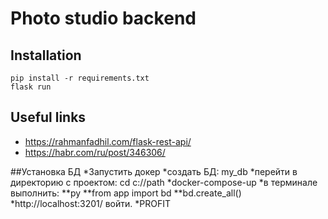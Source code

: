 # Photo studio backend

## Installation

```
pip install -r requirements.txt
flask run
```

## Useful links
* https://rahmanfadhil.com/flask-rest-api/
* https://habr.com/ru/post/346306/

##Установка БД
*Запустить докер
*создать БД: my_db
*перейти в директорию с проектом: cd c://path
*docker-compose-up
*в терминале выполнить:
**py
**from app import bd
**bd.create_all()
*http://localhost:3201/ войти.
*PROFIT
